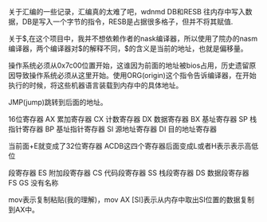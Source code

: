 关于汇编的一些记录，汇编真的太难了吧，wdnmd
DB和RESB
往内存中写入数据，DB是写入一个字节的指令，RESB是占据很多格子，但并不将其赋值.

关于\$,在这个项目中，我并不想依赖作者的nask编译器，所以使用了院办的nasm编译器，两个编译器对\$的解释不同，\$的含义是当前的地址，也就是偏移量。

操作系统必须从0x7c00位置开始，这谁因为前面的地址被bios占用，历史遗留原因导致操作系统必须从这里开始。使用ORG(origin)这个指令告诉编译器，在开始执行的时候，将这些机器语言装载到内存中的具体地址。

JMP(jump)跳转到后面的地址。

16位寄存器
AX 累加寄存器
CX 计数寄存器
DX 数据寄存器
BX 基址寄存器
SP 栈指针寄存器
BP 基址指针寄存器
SI 源地址寄存器
DI 目的地址寄存器

当前面+E就变成了32位寄存器 ACDB这四个寄存器后面变成L或者H表示表示高低位

段寄存器
ES 附加段寄存器
CS 代码段寄存器
SS 栈段寄存器
DS 数据段寄存器
FS GS 没有名称

mov表示复制粘贴(我的理解)，mov AX [SI]表示从内存中取出SI位置的数据复制到AX中。
